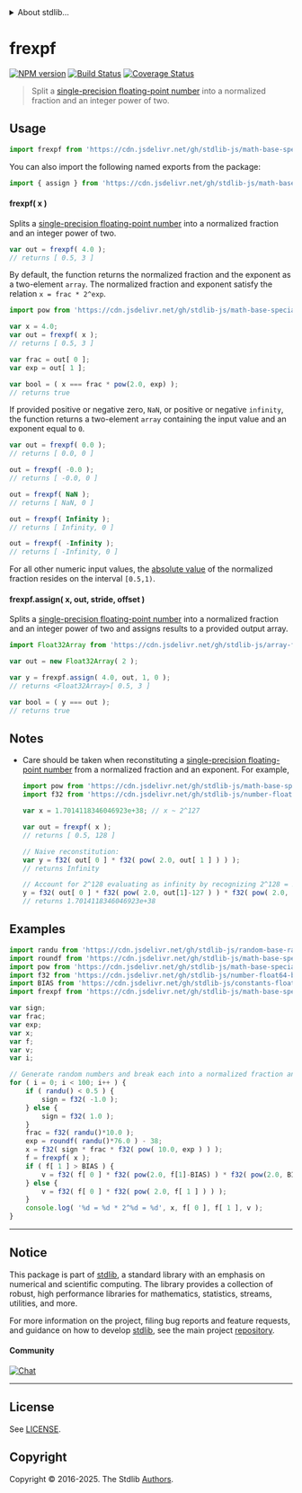<!--

@license Apache-2.0

Copyright (c) 2025 The Stdlib Authors.

Licensed under the Apache License, Version 2.0 (the "License");
you may not use this file except in compliance with the License.
You may obtain a copy of the License at

   http://www.apache.org/licenses/LICENSE-2.0

Unless required by applicable law or agreed to in writing, software
distributed under the License is distributed on an "AS IS" BASIS,
WITHOUT WARRANTIES OR CONDITIONS OF ANY KIND, either express or implied.
See the License for the specific language governing permissions and
limitations under the License.

-->


<details>
  <summary>
    About stdlib...
  </summary>
  <p>We believe in a future in which the web is a preferred environment for numerical computation. To help realize this future, we've built stdlib. stdlib is a standard library, with an emphasis on numerical and scientific computation, written in JavaScript (and C) for execution in browsers and in Node.js.</p>
  <p>The library is fully decomposable, being architected in such a way that you can swap out and mix and match APIs and functionality to cater to your exact preferences and use cases.</p>
  <p>When you use stdlib, you can be absolutely certain that you are using the most thorough, rigorous, well-written, studied, documented, tested, measured, and high-quality code out there.</p>
  <p>To join us in bringing numerical computing to the web, get started by checking us out on <a href="https://github.com/stdlib-js/stdlib">GitHub</a>, and please consider <a href="https://opencollective.com/stdlib">financially supporting stdlib</a>. We greatly appreciate your continued support!</p>
</details>

# frexpf

[![NPM version][npm-image]][npm-url] [![Build Status][test-image]][test-url] [![Coverage Status][coverage-image]][coverage-url] <!-- [![dependencies][dependencies-image]][dependencies-url] -->

> Split a [single-precision floating-point number][ieee754] into a normalized fraction and an integer power of two.



<section class="usage">

## Usage

```javascript
import frexpf from 'https://cdn.jsdelivr.net/gh/stdlib-js/math-base-special-frexpf@deno/mod.js';
```

You can also import the following named exports from the package:

```javascript
import { assign } from 'https://cdn.jsdelivr.net/gh/stdlib-js/math-base-special-frexpf@deno/mod.js';
```

#### frexpf( x )

Splits a [single-precision floating-point number][ieee754] into a normalized fraction and an integer power of two.

```javascript
var out = frexpf( 4.0 );
// returns [ 0.5, 3 ]
```

By default, the function returns the normalized fraction and the exponent as a two-element `array`. The normalized fraction and exponent satisfy the relation `x = frac * 2^exp`.

```javascript
import pow from 'https://cdn.jsdelivr.net/gh/stdlib-js/math-base-special-pow@deno/mod.js';

var x = 4.0;
var out = frexpf( x );
// returns [ 0.5, 3 ]

var frac = out[ 0 ];
var exp = out[ 1 ];

var bool = ( x === frac * pow(2.0, exp) );
// returns true
```

If provided positive or negative zero, `NaN`, or positive or negative `infinity`, the function returns a two-element `array` containing the input value and an exponent equal to `0`.

```javascript
var out = frexpf( 0.0 );
// returns [ 0.0, 0 ]

out = frexpf( -0.0 );
// returns [ -0.0, 0 ]

out = frexpf( NaN );
// returns [ NaN, 0 ]

out = frexpf( Infinity );
// returns [ Infinity, 0 ]

out = frexpf( -Infinity );
// returns [ -Infinity, 0 ]
```

For all other numeric input values, the [absolute value][@stdlib/math/base/special/absf] of the normalized fraction resides on the interval `[0.5,1)`.

#### frexpf.assign( x, out, stride, offset )

Splits a [single-precision floating-point number][ieee754] into a normalized fraction and an integer power of two and assigns results to a provided output array.

```javascript
import Float32Array from 'https://cdn.jsdelivr.net/gh/stdlib-js/array-float32@deno/mod.js';

var out = new Float32Array( 2 );

var y = frexpf.assign( 4.0, out, 1, 0 );
// returns <Float32Array>[ 0.5, 3 ]

var bool = ( y === out );
// returns true
```

</section>

<!-- /.usage -->

<section class="notes">

## Notes

-   Care should be taken when reconstituting a [single-precision floating-point number][ieee754] from a normalized fraction and an exponent. For example,

    ```javascript
    import pow from 'https://cdn.jsdelivr.net/gh/stdlib-js/math-base-special-pow@deno/mod.js';
    import f32 from 'https://cdn.jsdelivr.net/gh/stdlib-js/number-float64-base-to-float32@deno/mod.js';

    var x = 1.7014118346046923e+38; // x ~ 2^127

    var out = frexpf( x );
    // returns [ 0.5, 128 ]

    // Naive reconstitution:
    var y = f32( out[ 0 ] * f32( pow( 2.0, out[ 1 ] ) ) );
    // returns Infinity

    // Account for 2^128 evaluating as infinity by recognizing 2^128 = 2^1 * 2^127:
    y = f32( out[ 0 ] * f32( pow( 2.0, out[1]-127 ) ) * f32( pow( 2.0, 127 ) ) );
    // returns 1.7014118346046923e+38
    ```

</section>

<!-- /.notes -->

<section class="examples">

## Examples

<!-- eslint no-undef: "error" -->

```javascript
import randu from 'https://cdn.jsdelivr.net/gh/stdlib-js/random-base-randu@deno/mod.js';
import roundf from 'https://cdn.jsdelivr.net/gh/stdlib-js/math-base-special-roundf@deno/mod.js';
import pow from 'https://cdn.jsdelivr.net/gh/stdlib-js/math-base-special-pow@deno/mod.js';
import f32 from 'https://cdn.jsdelivr.net/gh/stdlib-js/number-float64-base-to-float32@deno/mod.js';
import BIAS from 'https://cdn.jsdelivr.net/gh/stdlib-js/constants-float32-exponent-bias@deno/mod.js';
import frexpf from 'https://cdn.jsdelivr.net/gh/stdlib-js/math-base-special-frexpf@deno/mod.js';

var sign;
var frac;
var exp;
var x;
var f;
var v;
var i;

// Generate random numbers and break each into a normalized fraction and an integer power of two...
for ( i = 0; i < 100; i++ ) {
    if ( randu() < 0.5 ) {
        sign = f32( -1.0 );
    } else {
        sign = f32( 1.0 );
    }
    frac = f32( randu()*10.0 );
    exp = roundf( randu()*76.0 ) - 38;
    x = f32( sign * frac * f32( pow( 10.0, exp ) ) );
    f = frexpf( x );
    if ( f[ 1 ] > BIAS ) {
        v = f32( f[ 0 ] * f32( pow(2.0, f[1]-BIAS) ) * f32( pow(2.0, BIAS) ) );
    } else {
        v = f32( f[ 0 ] * f32( pow( 2.0, f[ 1 ] ) ) );
    }
    console.log( '%d = %d * 2^%d = %d', x, f[ 0 ], f[ 1 ], v );
}
```

</section>

<!-- /.examples -->

<!-- C interface documentation. -->



<!-- Section for related `stdlib` packages. Do not manually edit this section, as it is automatically populated. -->

<section class="related">

</section>

<!-- /.related -->

<!-- Section for all links. Make sure to keep an empty line after the `section` element and another before the `/section` close. -->


<section class="main-repo" >

* * *

## Notice

This package is part of [stdlib][stdlib], a standard library with an emphasis on numerical and scientific computing. The library provides a collection of robust, high performance libraries for mathematics, statistics, streams, utilities, and more.

For more information on the project, filing bug reports and feature requests, and guidance on how to develop [stdlib][stdlib], see the main project [repository][stdlib].

#### Community

[![Chat][chat-image]][chat-url]

---

## License

See [LICENSE][stdlib-license].


## Copyright

Copyright &copy; 2016-2025. The Stdlib [Authors][stdlib-authors].

</section>

<!-- /.stdlib -->

<!-- Section for all links. Make sure to keep an empty line after the `section` element and another before the `/section` close. -->

<section class="links">

[npm-image]: http://img.shields.io/npm/v/@stdlib/math-base-special-frexpf.svg
[npm-url]: https://npmjs.org/package/@stdlib/math-base-special-frexpf

[test-image]: https://github.com/stdlib-js/math-base-special-frexpf/actions/workflows/test.yml/badge.svg?branch=main
[test-url]: https://github.com/stdlib-js/math-base-special-frexpf/actions/workflows/test.yml?query=branch:main

[coverage-image]: https://img.shields.io/codecov/c/github/stdlib-js/math-base-special-frexpf/main.svg
[coverage-url]: https://codecov.io/github/stdlib-js/math-base-special-frexpf?branch=main

<!--

[dependencies-image]: https://img.shields.io/david/stdlib-js/math-base-special-frexpf.svg
[dependencies-url]: https://david-dm.org/stdlib-js/math-base-special-frexpf/main

-->

[chat-image]: https://img.shields.io/gitter/room/stdlib-js/stdlib.svg
[chat-url]: https://app.gitter.im/#/room/#stdlib-js_stdlib:gitter.im

[stdlib]: https://github.com/stdlib-js/stdlib

[stdlib-authors]: https://github.com/stdlib-js/stdlib/graphs/contributors

[umd]: https://github.com/umdjs/umd
[es-module]: https://developer.mozilla.org/en-US/docs/Web/JavaScript/Guide/Modules

[deno-url]: https://github.com/stdlib-js/math-base-special-frexpf/tree/deno
[deno-readme]: https://github.com/stdlib-js/math-base-special-frexpf/blob/deno/README.md
[umd-url]: https://github.com/stdlib-js/math-base-special-frexpf/tree/umd
[umd-readme]: https://github.com/stdlib-js/math-base-special-frexpf/blob/umd/README.md
[esm-url]: https://github.com/stdlib-js/math-base-special-frexpf/tree/esm
[esm-readme]: https://github.com/stdlib-js/math-base-special-frexpf/blob/esm/README.md
[branches-url]: https://github.com/stdlib-js/math-base-special-frexpf/blob/main/branches.md

[stdlib-license]: https://raw.githubusercontent.com/stdlib-js/math-base-special-frexpf/main/LICENSE

[ieee754]: https://en.wikipedia.org/wiki/IEEE_754-1985

[@stdlib/math/base/special/absf]: https://github.com/stdlib-js/math-base-special-absf/tree/deno

<!-- <related-links> -->

<!-- </related-links> -->

</section>

<!-- /.links -->
